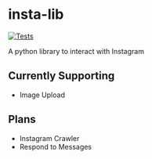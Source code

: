 # insta-lib <a href="https://github.com/hectortav/data-collection/actions">
<img alt="Tests" src="https://github.com/index-zer0/insta-lib/workflows/Collect%20Twitter%20Data/badge.svg"></a>

A python library to interact with Instagram

## Currently Supporting

- Image Upload

## Plans

- Instagram Crawler
- Respond to Messages
